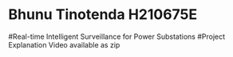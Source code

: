 # Bhunu Tinotenda H210675E
#Real-time Intelligent Surveillance for Power Substations
#Project Explanation Video available as zip

